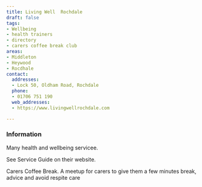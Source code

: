 ```yaml
---
title: Living Well  Rochdale
draft: false
tags:
- Wellbeing
- health trainers
- directory
- carers coffee break club
areas:
- Middleton
- Heywood
- Rocdhale
contact:
  addresses:
  - Lock 50, Oldham Road, Rochdale
  phone:
  - 01706 751 190
  web_addresses:
  - https://www.livingwellrochdale.com

---
```


### Information
Many health and wellbeing servicee.

See Service Guide on their website.

Carers Coffee Break. A meetup for carers to give them
a few minutes break, advice and avoid respite care

